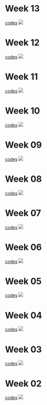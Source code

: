 # Week 13
[codes](https://github.com/ronycoelho/tidytuesday/blob/main/2022/codes/week_13/week_13.Rmd)
![](https://github.com/ronycoelho/tidytuesday/blob/main/2022/codes/week_13/week_13.png?raw=true)


# Week 12
[codes](https://github.com/ronycoelho/tidytuesday/blob/main/2022/codes/week_12/week_12.Rmd)
![](https://github.com/ronycoelho/tidytuesday/blob/main/2022/codes/week_12/week_12.png?raw=true)

# Week 11
[codes](https://github.com/ronycoelho/tidytuesday/blob/main/2022/codes/week_11/week_11.Rmd)
![](https://github.com/ronycoelho/tidytuesday/blob/main/2022/codes/week_11/week_11.png?raw=true)

# Week 10
[codes](https://github.com/ronycoelho/tidytuesday/blob/main/2022/codes/week_10/week_10.Rmd)
![](https://github.com/ronycoelho/tidytuesday/blob/main/2022/codes/week_10/week_10.png?raw=true)

# Week 09
[codes](https://github.com/ronycoelho/tidytuesday/blob/main/2022/codes/week_09/week_09.Rmd)
![](https://github.com/ronycoelho/tidytuesday/blob/main/2022/codes/week_09/week_09.png?raw=true)

# Week 08
[codes](https://github.com/ronycoelho/tidytuesday/blob/main/2022/codes/week_08/week_08.Rmd)
![](https://github.com/ronycoelho/tidytuesday/blob/main/2022/codes/week_08/week_08.png?raw=true)

# Week 07
[codes](https://github.com/ronycoelho/tidytuesday/blob/main/2022/codes/week_07/week_07.Rmd)
![](https://github.com/ronycoelho/tidytuesday/blob/main/2022/codes/week_07/week_07.png?raw=true)

# Week 06
[codes](https://github.com/ronycoelho/tidytuesday/blob/main/2022/codes/week_06/week_06.Rmd)
![](https://github.com/ronycoelho/tidytuesday/blob/main/2022/codes/week_06/week_06.png?raw=true)

# Week 05
[codes](https://github.com/ronycoelho/tidytuesday/blob/main/2022/codes/week_05/week_05.Rmd)
![](https://github.com/ronycoelho/tidytuesday/blob/main/2022/codes/week_05/week_05.png?raw=true)

# Week 04
[codes](https://github.com/ronycoelho/tidytuesday/blob/main/2022/codes/week_04/week_04.Rmd)
![](https://github.com/ronycoelho/tidytuesday/blob/main/2022/codes/week_04/week_04.png?raw=true)

# Week 03
[codes](https://github.com/ronycoelho/tidytuesday/blob/main/2022/codes/week_03/week_03.Rmd)
![](https://github.com/ronycoelho/tidytuesday/blob/main/2022/codes/week_03/week_03.png?raw=true)

# Week 02
[codes](https://github.com/ronycoelho/tidytuesday/blob/main/2022/codes/week_02/week_02.Rmd)
![](https://github.com/ronycoelho/tidytuesday/blob/main/2022/codes/week_02/week_02.png?raw=true)
